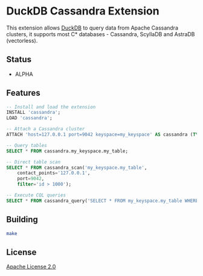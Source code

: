 # DuckDB Cassandra Extension

This extension allows [DuckDB](https://duckdb.org) to query data from Apache Cassandra clusters, it supports most C* databases - Cassandra, ScyllaDB and AstraDB (vectorless).

## Status

- ALPHA

## Features

```sql
-- Install and load the extension
INSTALL 'cassandra';
LOAD 'cassandra';

-- Attach a Cassandra cluster
ATTACH 'host=127.0.0.1 port=9042 keyspace=my_keyspace' AS cassandra (TYPE cassandra);

-- Query tables
SELECT * FROM cassandra.my_keyspace.my_table;

-- Direct table scan
SELECT * FROM cassandra_scan('my_keyspace.my_table', 
    contact_points='127.0.0.1', 
    port=9042,
    filter='id > 1000');

-- Execute CQL queries
SELECT * FROM cassandra_query('SELECT * FROM my_keyspace.my_table WHERE token(id) > 0');
```

## Building

```bash
make
```

## License

[Apache License 2.0](LICENSE)
